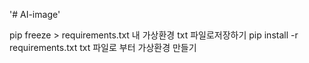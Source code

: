 '# AI-image' 

pip freeze > requirements.txt  내 가상환경 txt 파일로저장하기
pip install -r requirements.txt txt 파일로 부터 가상환경 만들기
